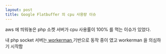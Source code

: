 ```yaml
---
layout: post
title: Google Flatbuffer 의 cpu 사용량 이슈 
---
```


aws 에 띄워놓은 php 소켓 서버가 cpu 사용률이 100% 를 먹는 이슈가 있었다.

내 php socket 서버는<a href = https://github.com/walkor/Workerman > workerman </a> 기반으로 동작 중이 였고
workerman 을 의심하기 시작함 






 

